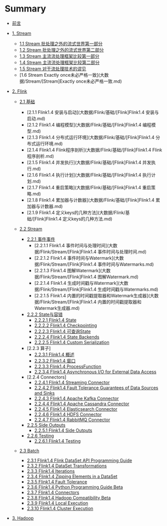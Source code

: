 # Summary

* [前言](README.md)
* [1. Stream]()
  - [1.1 Stream 批处理之外的流式世界第一部分](大数据/Stream/[Stream]批处理之外的流式世界第一部分.md)
  - [1.2 Stream 批处理之外的流式世界第二部分](大数据/Stream/[Stream]批处理之外的流式世界第二部分.md)
  - [1.3 Stream 主流流处理框架比较第一部分](大数据/Stream/[Stream]主流流处理框架比较第一部分.md)
  - [1.4 Stream 主流流处理框架比较第二部分](大数据/Stream/[Stream]批处理之外的流式世界第二部分.md)
  - [1.5 Stream 对于流处理技术的谬见](大数据/Stream/[Stream]对于流处理技术的谬见.md)
  - [1.6 Stream Exactly once未必严格一致](大数据/Stream/[Stream]Exactly once未必严格一致.md)

* [2. Flink]()
  - [2.1 基础]()
    - [2.1.1 Flink1.4 安装与启动](大数据/Flink/基础/[Flink]Flink1.4 安装与启动.md)
    - [2.1.2 Flink1.4 编程模型](大数据/Flink/基础/[Flink]Flink1.4 编程模型.md)
    - [2.1.3 Flink1.4 分布式运行环境](大数据/Flink/基础/[Flink]Flink1.4 分布式运行环境.md)
    - [2.1.4 Flink1.4 Flink程序剖析](大数据/Flink/基础/[Flink]Flink1.4 Flink程序剖析.md)
    - [2.1.5 Flink1.4 并发执行](大数据/Flink/基础/[Flink]Flink1.4 并发执行.md)
    - [2.1.6 Flink1.4 执行计划](大数据/Flink/基础/[Flink]Flink1.4 执行计划.md)
    - [2.1.7 Flink1.4 重启策略](大数据/Flink/基础/[Flink]Flink1.4 重启策略.md)
    - [2.1.8 Flink1.4 累加器与计数器](大数据/Flink/基础/[Flink]Flink1.4 累加器与计数器.md)
    - [2.1.9 Flink1.4 定义keys的几种方法](大数据/Flink/基础/[Flink]Flink1.4 定义keys的几种方法.md)

  - [2.2 Stream]()
    - [2.2.1 事件事件]()
      - [2.2.1.1 Flink1.4 事件时间与处理时间](大数据/Flink/Stream/[Flink]Flink1.4 事件时间与处理时间.md)
      - [2.2.1.2 Flink1.4 事件时间与Watermark](大数据/Flink/Stream/[Flink]Flink1.4 事件时间与Watermarks.md)
      - [2.2.1.3 Flink1.4 图解Watermark](大数据/Flink/Stream/[Flink]Flink1.4 图解Watermark.md)
      - [2.2.1.4 Flink1.4 生成时间戳与Watermark](大数据/Flink/Stream/[Flink]Flink1.4 生成时间戳与Watermarks.md)
      - [2.2.1.5 Flink1.4 内置的时间戳提取器和Watermark生成器](大数据/Flink/Stream/[Flink]Flink1.4 内置的时间戳提取器和Watermark生成器.md)
    - [2.2.2 State与容错]()
      - [2.2.2.1 Flink1.4 State](https://ci.apache.org/projects/flink/flink-docs-release-1.4/dev/stream/state/state.html)
      - [2.2.2.2 Flink1.4 Checkpointing](https://ci.apache.org/projects/flink/flink-docs-release-1.4/dev/stream/state/checkpointing.html)
      - [2.2.2.3 Flink1.4 可查询State](https://ci.apache.org/projects/flink/flink-docs-release-1.4/dev/stream/state/queryable_state.html)
      - [2.2.2.4 Flink1.4 State Backends](https://ci.apache.org/projects/flink/flink-docs-release-1.4/dev/stream/state/state_backends.html)
      - [2.2.2.5 Flink1.4 Custom Serialization](https://ci.apache.org/projects/flink/flink-docs-release-1.4/dev/stream/state/custom_serialization.html)
    - [2.2.3 算子]
      - [2.2.3.1 Flink1.4 概述](https://ci.apache.org/projects/flink/flink-docs-release-1.4/dev/stream/operators/index.html)
      - [2.2.3.2 Flink1.4 窗口](https://ci.apache.org/projects/flink/flink-docs-release-1.4/dev/stream/operators/windows.html)
      - [2.2.3.3 Flink1.4 ProcessFunction](https://ci.apache.org/projects/flink/flink-docs-release-1.4/dev/stream/operators/process_function.html)
      - [2.2.3.4 Flink1.4 Asynchronous I/O for External Data Access](https://ci.apache.org/projects/flink/flink-docs-release-1.4/dev/stream/operators/asyncio.html)
    - [2.2.4 Connectors]
      - [2.2.4.1 Flink1.4 Streaming Connector](https://ci.apache.org/projects/flink/flink-docs-release-1.4/dev/connectors/index.html)
      - [2.2.4.2 Flink1.4 Fault Tolerance Guarantees of Data Sources and Sinks](https://ci.apache.org/projects/flink/flink-docs-release-1.4/dev/connectors/guarantees.html)
      - [2.2.4.3 Flink1.4 Apache Kafka Connector](https://ci.apache.org/projects/flink/flink-docs-release-1.4/dev/connectors/kafka.html)
      - [2.2.4.4 Flink1.4 Apache Cassandra Connector](https://ci.apache.org/projects/flink/flink-docs-release-1.4/dev/connectors/cassandra.html)
      - [2.2.4.5 Flink1.4 Elasticsearch Connector](https://ci.apache.org/projects/flink/flink-docs-release-1.4/dev/connectors/elasticsearch.html)
      - [2.2.4.6 Flink1.4 HDFS Connector](https://ci.apache.org/projects/flink/flink-docs-release-1.4/dev/connectors/filesystem_sink.html)
      - [2.2.4.7 Flink1.4 RabbitMQ Connector](https://ci.apache.org/projects/flink/flink-docs-release-1.4/dev/connectors/rabbitmq.html)
    - [2.2.5 Side Outputs]()
      - [2.2.5.1 Flink1.4 Side Outputs](https://ci.apache.org/projects/flink/flink-docs-release-1.4/dev/stream/side_output.html)
    - [2.2.6 Testing]()
      - [2.2.6.1 Flink1.4 Testing](https://ci.apache.org/projects/flink/flink-docs-release-1.4/dev/stream/testing.html)

  - [2.3 Batch]()
    - [2.3.1 Flink1.4 Flink DataSet API Programming Guide](https://ci.apache.org/projects/flink/flink-docs-release-1.4/dev/batch/index.html)
    - [2.3.2 Flink1.4 DataSet Transformations](https://ci.apache.org/projects/flink/flink-docs-release-1.4/dev/batch/dataset_transformations.html)
    - [2.3.3 Flink1.4 Iterations](https://ci.apache.org/projects/flink/flink-docs-release-1.4/dev/batch/iterations.html)
    - [2.3.4 Flink1.4 Zipping Elements in a DataSet](https://ci.apache.org/projects/flink/flink-docs-release-1.4/dev/batch/zip_elements_guide.html)
    - [2.3.5 Flink1.4 Fault Tolerance](https://ci.apache.org/projects/flink/flink-docs-release-1.4/dev/batch/fault_tolerance.html)
    - [2.3.6 Flink1.4 Python Programming Guide Beta](https://ci.apache.org/projects/flink/flink-docs-release-1.4/dev/batch/python.html)
    - [2.3.7 Flink1.4 Connectors](https://ci.apache.org/projects/flink/flink-docs-release-1.4/dev/batch/connectors.html)
    - [2.3.8 Flink1.4 Hadoop Compatibility Beta](https://ci.apache.org/projects/flink/flink-docs-release-1.4/dev/batch/hadoop_compatibility.html)
    - [2.3.9 Flink1.4 Local Execution](https://ci.apache.org/projects/flink/flink-docs-release-1.4/dev/local_execution.html)
    - [2.3.10 Flink1.4 Cluster Execution](https://ci.apache.org/projects/flink/flink-docs-release-1.4/dev/cluster_execution.html)

* [3. Hadoop]()
